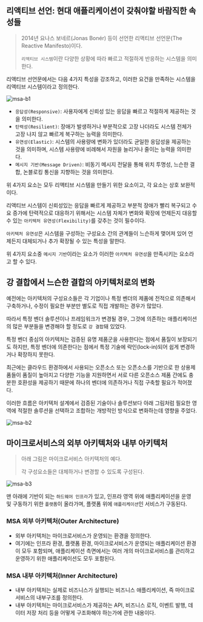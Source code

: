 ## 리액티브 선언: 현대 애플리케이션이 갖춰야할 바람직한 속성들

> 2014년 요나스 보네르(Jonas Bonér) 등이 선언한 리액티브 선언문(The Reactive Manifesto)이다.
>
> `리액티브 시스템`이란 다양한 상황에 따라 빠르고 적절하게 반응하는 시스템을 의미한다.

리액티브 선언문에서는 다음 4가지 특성을 강조하고, 이러한 요건을 만족하는 시스템을 리액티브 시스템이라고 정의한다.

![msa-b1](C:\Users\82102\OneDrive\티스토리\Book\DDD&MSA\image\msa-b1.png)

- `응답성(Responsive)`: 사용자에게 신뢰성 있는 응답을 빠르고 적절하게 제공하는 것을 의미한다.
- `탄력성(Resilient)`: 장애가 발생하거나 부분적으로 고장 나더라도 시스템 전체가 고장 나지 않고 빠르게 복구하는 능력을 의미한다.
- `유연성(Elastic)`: 시스템의 사용량에 변화가 있더라도 균일한 응답성을 제공하는 것을 의미하며, 시스템 사용량에 비례해서 자원을 늘리거나 줄이는 능력을 의미한다.
- `메시지 기반(Message Driven)`: 비동기 메시지 전달을 통해 위치 투명성, 느슨한 결합, 논블로킹 통신을 지향하는 것을 의미한다.

위 4가지 요소는 모두 리액티브 시스템을 만들기 위한 요소이고, 각 요소는 상호 보완적이다.

리액티브 시스템이 신뢰성있는 응답을 빠르게 제공하고 부분적 장애가 빨리 복구되고 수요 증가에 탄력적으로 대응하기 위해서는 시스템 자체가 변화와 확장에 언제든지 대응할 수 있는 `아키텍처 유연성(Flexibility)`를 갖추는 것이 필수이다.

`아키텍처 유연성`은 시스템을 구성하는 구성요소 간의 관계들이 느슨하게 맺어져 있어 언제든지 대체되거나 추가 확장될 수 있는 특성을 말한다.

위 4가지 요소중 `메시지 기반`이라는 요소가 이러한 `아키텍처 유연성`을 만족시키는 요소라고 할 수 있다.



## 강 결합에서 느슨한 결합의 아키텍처로의 변화

예전에는 아키텍처의 구성요소들은 각 기업이나 특정 벤더의 제품에 전적으로 의존해서 구축하거나, 수정이 필요한 부분만 별도로 직접 개발하는 경우가 많았다.

따라서 특정 벤더 솔루션이나 프레임워크가 변경될 경우, 그것에 의존하는 애플리케이션의 많은 부분들을 변경해야 할 정도로 `강 결합`돼 있었다.

특정 벤더 중심의 아키텍처는 검증된 유명 제품군을 사용한다는 점에서 품질이 보장되기도 하지만, 특정 벤더에 의존한다는 점에서 특정 기술에 락인(lock-in)되어 쉽게 변경하거나 확장하지 못한다.



최근에는 클라우드 환경하에서 사용되는 오픈소스 또는 오픈소스를 기반으로 한 상용제품들이 품질이 높아지고 다양한 기능을 지원하면서 서로 다른 오픈소스 제품 간에도 충분한 호환성을 제공하기 때문에 하나의 벤더에 의존하거나 직접 구축할 필요가 적어졌다.



이러한 흐름은 아키텍처 설계에서 검증된 기술이나 솔루션보다 아래 그림처럼 필요한 영역에 적절한 솔루션을 선택하고 조합하는 개방적인 방식으로 변화하는데 영향을 주었다.

![msa-b2](C:\Users\82102\OneDrive\티스토리\Book\DDD&MSA\image\msa-b2.png)



## 마이크로서비스의 외부 아키텍처와 내부 아키텍처

> 아래 그림은 마이크로서비스 아키텍처의 예다.
>
> 각 구성요소들은 대체하거나 변경할 수 있도록 구성된다.

![msa-b3](C:\Users\82102\OneDrive\티스토리\Book\DDD&MSA\image\msa-b3.png)

맨 아래에 기반이 되는 `하드웨어 인프라`가 있고, 인프라 영역 위에 애플리케이션을 운영 및 구동하기 위한 `플랫폼`이 올라가며, 플랫폼 위에 `애플리케이션`인 서비스가 구동된다.



### MSA 외부 아키텍처(Outer Architecture)

- 외부 아키텍처는 마이크로서비스가 운영되는 환경을 정의한다.
- 여기에는 인프라 환경, 플랫폼 환경, 마이크로서비스가 운영되는 애플리케이션 환경이 모두 포함되며, 애플리케이션 측면에서는 여러 개의 마이크로서비스를 관리하고 운영하기 위한 애플리케이션도 모두 포함된다.

### MSA 내부 아키텍처(Inner Architecture)

- 내부 아키텍처는 실제로 비즈니스가 실행되는 비즈니스 애플리케이션, 즉 마이크로서비스의 내부구조를 정의한다.
- 내부 아키텍처는 마이크로서비스가 제공하는 API, 비즈니스 로직, 이벤트 발행, 데이터 저장 처리 등을 어떻게 구조화해야 하는가에 관한 내용이다.